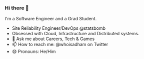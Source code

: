 ### Hi there 👋

I'm a Software Engineer and a Grad Student.

- Site Reliability Engineer/DevOps @statsbomb
- Obsessed with Cloud, Infrastructure and Distributed systems.
- 💬 Ask me about Careers, Tech & Games 
- 📫 How to reach me: @whoisadham on Twitter
- 😄 Pronouns: He/Him
